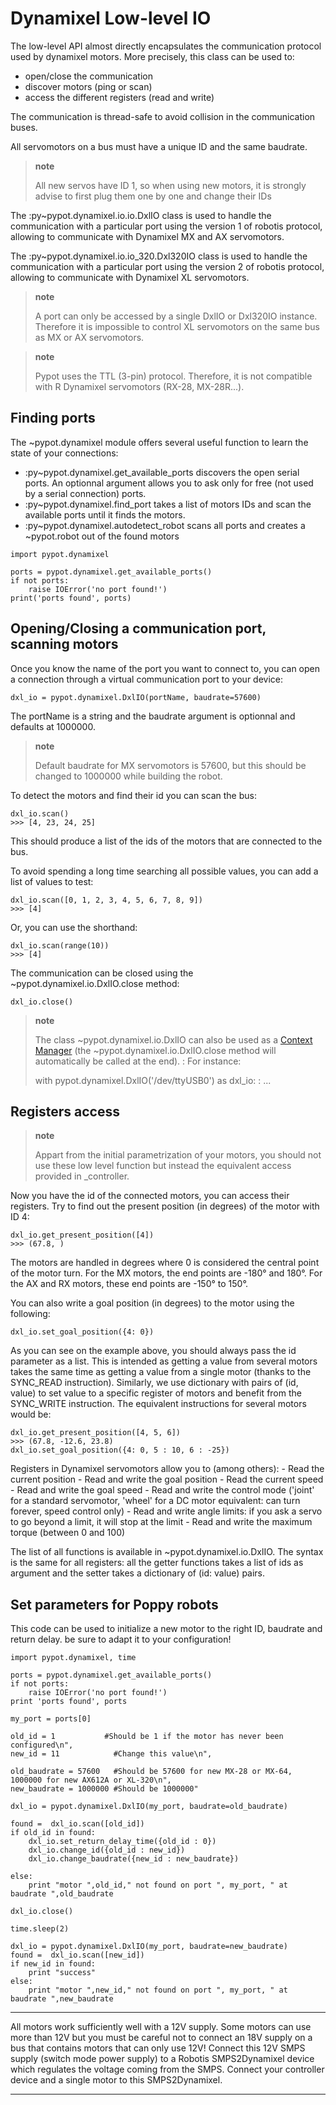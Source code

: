 # Dynamixel Low-level IO

The low-level API almost directly encapsulates the communication
protocol used by dynamixel motors. More precisely, this class can be
used to:

-   open/close the communication
-   discover motors (ping or scan)
-   access the different registers (read and write)

The communication is thread-safe to avoid collision in the communication
buses.

All servomotors on a bus must have a unique ID and the same baudrate.

> **note**
>
> All new servos have ID 1, so when using new motors, it is strongly
> advise to first plug them one by one and change their IDs

The :py\~pypot.dynamixel.io.io.DxlIO class is used to handle the
communication with a particular port using the version 1 of robotis
protocol, allowing to communicate with Dynamixel MX and AX servomotors.

The :py\~pypot.dynamixel.io.io\_320.Dxl320IO class is used to handle the
communication with a particular port using the version 2 of robotis
protocol, allowing to communicate with Dynamixel XL servomotors.

> **note**
>
> A port can only be accessed by a single DxlIO or Dxl320IO instance.
> Therefore it is impossible to control XL servomotors on the same bus
> as MX or AX servomotors.

> **note**
>
> Pypot uses the TTL (3-pin) protocol. Therefore, it is not compatible
> with R Dynamixel servomotors (RX-28, MX-28R...).

## Finding ports

The \~pypot.dynamixel module offers several useful function to learn the
state of your connections:

-   :py\~pypot.dynamixel.get\_available\_ports discovers the open serial
    ports. An optionnal argument allows you to ask only for free (not
    used by a serial connection) ports.
-   :py\~pypot.dynamixel.find\_port takes a list of motors IDs and scan
    the available ports until it finds the motors.
-   :py\~pypot.dynamixel.autodetect\_robot scans all ports and creates a
    \~pypot.robot out of the found motors

<!-- -->

    import pypot.dynamixel

    ports = pypot.dynamixel.get_available_ports()
    if not ports:
        raise IOError('no port found!')
    print('ports found', ports)

## Opening/Closing a communication port, scanning motors

Once you know the name of the port you want to connect to, you can open
a connection through a virtual communication port to your device:

    dxl_io = pypot.dynamixel.DxlIO(portName, baudrate=57600)

The portName is a string and the baudrate argument is optionnal and
defaults at 1000000.

> **note**
>
> Default baudrate for MX servomotors is 57600, but this should be
> changed to 1000000 while building the robot.

To detect the motors and find their id you can scan the bus:

    dxl_io.scan()
    >>> [4, 23, 24, 25]

This should produce a list of the ids of the motors that are connected
to the bus.

To avoid spending a long time searching all possible values, you can add
a list of values to test:

    dxl_io.scan([0, 1, 2, 3, 4, 5, 6, 7, 8, 9])
    >>> [4]

Or, you can use the shorthand:

    dxl_io.scan(range(10))
    >>> [4]

The communication can be closed using the
\~pypot.dynamixel.io.DxlIO.close method:

    dxl_io.close()

> **note**
>
> The class \~pypot.dynamixel.io.DxlIO can also be used as a [Context Manager](https://docs.python.org/2/library/contextlib.html) (the \~pypot.dynamixel.io.DxlIO.close method will automatically be called at the end).
> :   For instance:
>
> with pypot.dynamixel.DxlIO('/dev/ttyUSB0') as dxl\_io:
> :   ...
>
## Registers access

> **note**
>
> Appart from the initial parametrization of your motors, you should not
> use these low level function but instead the equivalent access
> provided in \_controller.

Now you have the id of the connected motors, you can access their
registers. Try to find out the present position (in degrees) of the
motor with ID 4:

    dxl_io.get_present_position([4])
    >>> (67.8, )

The motors are handled in degrees where 0 is considered the central
point of the motor turn. For the MX motors, the end points are -180° and
180°. For the AX and RX motors, these end points are -150° to 150°.

You can also write a goal position (in degrees) to the motor using the
following:

    dxl_io.set_goal_position({4: 0})

As you can see on the example above, you should always pass the id
parameter as a list. This is intended as getting a value from several
motors takes the same time as getting a value from a single motor
(thanks to the SYNC\_READ instruction). Similarly, we use dictionary
with pairs of (id, value) to set value to a specific register of motors
and benefit from the SYNC\_WRITE instruction. The equivalent
instructions for several motors would be:

    dxl_io.get_present_position([4, 5, 6])
    >>> (67.8, -12.6, 23.8)
    dxl_io.set_goal_position({4: 0, 5 : 10, 6 : -25})

Registers in Dynamixel servomotors allow you to (among others): - Read
the current position - Read and write the goal position - Read the
current speed - Read and write the goal speed - Read and write the
control mode ('joint' for a standard servomotor, 'wheel' for a DC motor
equivalent: can turn forever, speed control only) - Read and write angle
limits: if you ask a servo to go beyond a limit, it will stop at the
limit - Read and write the maximum torque (between 0 and 100)

The list of all functions is available in \~pypot.dynamixel.io.DxlIO.
The syntax is the same for all registers: all the getter functions takes
a list of ids as argument and the setter takes a dictionary of (id:
value) pairs.

## Set parameters for Poppy robots

This code can be used to initialize a new motor to the right ID,
baudrate and return delay. be sure to adapt it to your configuration!

    import pypot.dynamixel, time

    ports = pypot.dynamixel.get_available_ports()
    if not ports:
        raise IOError('no port found!')
    print 'ports found', ports

    my_port = ports[0]

    old_id = 1           #Should be 1 if the motor has never been configured\n",
    new_id = 11            #Change this value\n",

    old_baudrate = 57600   #Should be 57600 for new MX-28 or MX-64, 1000000 for new AX612A or XL-320\n",
    new_baudrate = 1000000 #Should be 1000000"

    dxl_io = pypot.dynamixel.DxlIO(my_port, baudrate=old_baudrate)

    found =  dxl_io.scan([old_id])
    if old_id in found:
        dxl_io.set_return_delay_time({old_id : 0})
        dxl_io.change_id({old_id : new_id})
        dxl_io.change_baudrate({new_id : new_baudrate})

    else:
        print "motor ",old_id," not found on port ", my_port, " at baudrate ",old_baudrate

    dxl_io.close()

    time.sleep(2)

    dxl_io = pypot.dynamixel.DxlIO(my_port, baudrate=new_baudrate)
    found =  dxl_io.scan([new_id])
    if new_id in found:
        print "success"
    else:
        print "motor ",new_id," not found on port ", my_port, " at baudrate ",new_baudrate

* * * * *

All motors work sufficiently well with a 12V supply. Some motors can use
more than 12V but you must be careful not to connect an 18V supply on a
bus that contains motors that can only use 12V! Connect this 12V SMPS
supply (switch mode power supply) to a Robotis SMPS2Dynamixel device
which regulates the voltage coming from the SMPS. Connect your
controller device and a single motor to this SMPS2Dynamixel.

* * * * *
